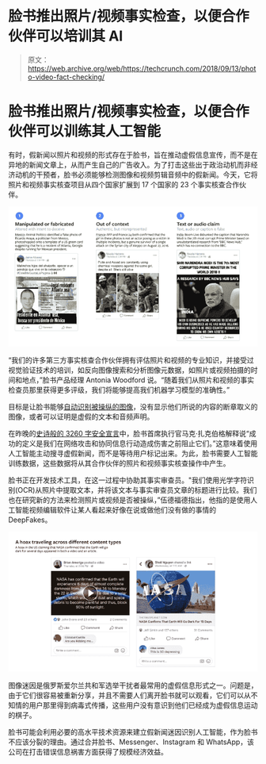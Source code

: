 # 脸书推出照片/视频事实检查，以便合作伙伴可以培训其 AI 

> 原文：<https://web.archive.org/web/https://techcrunch.com/2018/09/13/photo-video-fact-checking/>

# 脸书推出照片/视频事实检查，以便合作伙伴可以训练其人工智能

有时，假新闻以照片和视频的形式存在于脸书，旨在推动虚假信息宣传，而不是在异地的新闻文章上，从而产生自己的广告收入。为了打击这些出于政治动机而非经济动机的干预者，脸书必须能够检测图像和视频剪辑音频中的假新闻。今天，它将照片和视频事实核查项目从四个国家扩展到 17 个国家的 23 个事实核查合作伙伴。

![](img/0695af71acbe2c75e29784d3b42cba73.png)

“我们的许多第三方事实核查合作伙伴拥有评估照片和视频的专业知识，并接受过视觉验证技术的培训，如反向图像搜索和分析图像元数据，如照片或视频拍摄的时间和地点，”脸书产品经理 Antonia Woodford 说。“随着我们从照片和视频的事实检查员那里获得更多评级，我们将能够提高我们机器学习模型的准确性。”

目标是让脸书能够[自动识别被操纵的图像](https://web.archive.org/web/20221207145648/https://newsroom.fb.com/news/2018/09/inside-feed-tessa-lyons-photos-videos/)，没有显示他们所说的内容的断章取义的图像，或者可以证明是虚假的文本和音频声明。

在昨晚的[史诗般的 3260 字安全宣言](https://web.archive.org/web/20221207145648/https://techcrunch.com/2018/09/13/zuckerberg-strikes-back/)中，脸书首席执行官马克·扎克伯格解释说“成功的定义是我们在网络攻击和协同信息行动造成伤害之前阻止它们。”这意味着使用人工智能主动搜寻虚假新闻，而不是等待用户标记出来。为此，脸书需要人工智能训练数据，这些数据将从其合作伙伴的照片和视频事实核查操作中产生。

脸书正在开发技术工具，在这一过程中协助其事实审查员。"我们使用光学字符识别(OCR)从照片中提取文本，并将该文本与事实审查员文章的标题进行比较。我们也在研究新的方法来检测照片或视频是否被操纵，”伍德福德指出，他指的是使用人工智能视频编辑软件让某人看起来好像在说或做他们没有做的事情的 DeepFakes。

![](img/39d5a460907d44fabd1f7c8abf3ecd0f.png)

图像迷因是俄罗斯爱尔兰共和军选举干扰者最常用的虚假信息形式之一。问题是，由于它们很容易被重新分享，并且不需要人们离开脸书就可以观看，它们可以从不知情的用户那里得到病毒式传播，这些用户没有意识到他们已经成为虚假信息运动的棋子。

脸书可能会利用必要的高水平技术资源来建立假新闻迷因识别人工智能，作为脸书不应该分裂的理由。通过合并脸书、Messenger、Instagram 和 WhatsApp，该公司在打击错误信息祸害方面获得了规模经济效益。